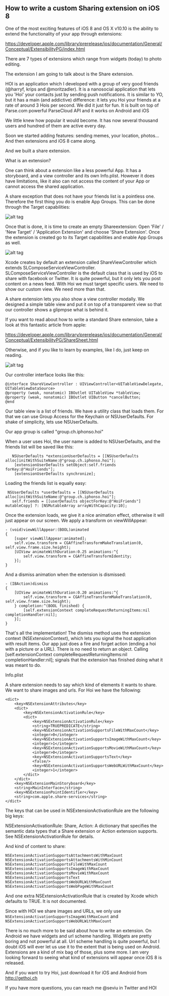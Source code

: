 **How to write a custom Sharing extension on iOS 8**
----------------------------------------------------

One of the most exciting features of iOS 8 and OS X v10.10 is the ability to extend the functionality of your app through extensions:

https://developer.apple.com/library/prerelease/ios/documentation/General/Conceptual/ExtensibilityPG/index.html

There are 7 types of extensions which range from widgets (today) to photo editing. 

The extension I am going to talk about is the Share extension.

HOI is an application which I developed with a group of very good friends (@harryf, krips and @moritzadler). It is a nanosocial application that lets you 'Hoi' your contacts just by sending push notifications. It is similar to YO, but it has a main (and addictive) difference: it lets you Hoi your friends at a rate of around 3 Hois per second. We did it just for fun. It is built on top of Parse.com powerful ParseCloud API and it works on Android and iOS

We little knew how popular it would become. It has now several thousand users and hundred of them are active every day.

Soon we started adding features: sending memes, your location, photos... And then extensions and iOS 8 came along.

And we built a share extension.

What is an extension?

One can think about a extension like a less powerful App. It has a storyboard, and a view controller and its own Info.plist. However it does have limitations, like it also can not access the content of your App or cannot access the shared application.

A share exception that does not have your friends list is a pointless one. Therefore the first thing you do is enable App Groups. This can be done through the Target capabilities:

![alt tag](https://github.com/seviu/share-extension-ios-tutorial/raw/master/AppGroupsHOI.png)


Once that is done, it is time to create an empty Shareextension: Open 'File' / 'New Target' / 'Application Extension' and choose 'Share Extension'. Once the extension is created go to its Target capabilities and enable App Groups as well.

![alt tag](https://github.com/seviu/share-extension-ios-tutorial/raw/master/AppGroupsHOIExtension.png)

Xcode creates by default an extension called ShareViewController which extends SLComposeServiceViewController. SLComposeServiceViewController is the default class that is used by iOS to share with facebook or Twitter. It is quite powerful, but it only lets you post content on a news feed. With Hoi we must target specific users. We need to show our custom view. We need more than that.

A share extension lets you also show a view controller modally. We designed a simple table view and put it on top of a transparent view so that our controller shows a glipmpse what is behind it.

If you want to read about how to write a standard Share extension, take a look at this fantastic article from apple:

https://developer.apple.com/library/prerelease/ios/documentation/General/Conceptual/ExtensibilityPG/ShareSheet.html

Otherwise, and if you like to learn by examples, like I do, just keep on reading.

![alt tag](https://github.com/seviu/share-extension-ios-tutorial/raw/master/XcodeInterface.png)

Our controller interface looks like this:

    @interface ShareViewController : UIViewController<UITableViewDelegate, UITableViewDataSource>
    @property (weak, nonatomic) IBOutlet UITableView *tableView;
    @property (weak, nonatomic) IBOutlet UIButton *cancelButton;
    @end

Our table view is a list of friends. We have a utility class that loads them. For that we can use Group Access for the Keychain or NSUserDefaults. For shake of simplicity, lets use NSUserDefaults.

Our app group is called "group.ch.iphonso.hoi"

When a user uses Hoi, the user name is added to NSUserDefaults, and the friends list will be saved like this:
 

       NSUserDefaults *extensionUserDefaults = [[NSUserDefaults alloc]initWithSuiteName:@"group.ch.iphonso.hoi"];
        [extensionUserDefaults setObject:self.friends forKey:@"HoiFriends"];
        [extensionUserDefaults synchronize];

Loading the friends list is equally easy:
  

     NSUserDefaults *userDefaults = [[NSUserDefaults alloc]initWithSuiteName:@"group.ch.iphonso.hoi"];
       self.friends = [[userDefaults objectForKey:@"HoiFriends"] mutableCopy] ?: [NSMutableArray arrayWithCapacity:10];

Once the extension loads, we give it a nice animation effect, otherwise it will just appear on our screen. We apply a transform on viewWillAppear:

    - (void)viewWillAppear:(BOOL)animated
    {
        [super viewWillAppear:animated];
        self.view.transform = CGAffineTransformMakeTranslation(0, self.view.frame.size.height);
        [UIView animateWithDuration:0.25 animations:^{
            self.view.transform = CGAffineTransformIdentity;
        }];
    }

And a dismiss animation when the extension is dismissed:

    - (IBAction)dismiss
    {
        [UIView animateWithDuration:0.20 animations:^{
            self.view.transform = CGAffineTransformMakeTranslation(0, self.view.frame.size.height);
        } completion:^(BOOL finished) {
            [self.extensionContext completeRequestReturningItems:nil completionHandler:nil];
        }];
    }


That's all the implementation! The dismiss method uses the extension context (NSExtensionContext), which lets you signal the host application with result items. Our app just does a fire and forget action (ending a hoi with a picture or a URL). There is no need to return an object. Calling [self.extensionContext completeRequestReturningItems:nil completionHandler:nil]; signals that the extension has finished doing what it was meant to do.

Info.plist

A share extension needs to say which kind of elements it wants to share. We want to share images and urls. For Hoi we have the following:


    <dict>
    	<key>NSExtensionAttributes</key>
    	<dict>
    		<key>NSExtensionActivationRule</key>
    		<dict>
    			<key>NSExtensionActivationRule</key>
    			<string>TRUEPREDICATE</string>
    			<key>NSExtensionActivationSupportsFileWithMaxCount</key>
    			<integer>0</integer>
    			<key>NSExtensionActivationSupportsImageWithMaxCount</key>
    			<integer>1</integer>
    			<key>NSExtensionActivationSupportsMovieWithMaxCount</key>
    			<integer>0</integer>
    			<key>NSExtensionActivationSupportsText</key>
    			<false/>
    			<key>NSExtensionActivationSupportsWebURLWithMaxCount</key>
    			<integer>1</integer>
    		</dict>
    	</dict>
    	<key>NSExtensionMainStoryboard</key>
    	<string>MainInterface</string>
    	<key>NSExtensionPointIdentifier</key>
    	<string>com.apple.share-services</string>
    </dict>

The keys that can be used in NSExtensionActivationRule are the following big keys:

NSExtensionActivationRule: Share, Action: A dictionary that specifies the semantic data types that a Share extension or Action extension supports. See NSExtensionActivationRule for details.

And kind of content to share:

    NSExtensionActivationSupportsAttachmentsWithMaxCount
    NSExtensionActivationSupportsAttachmentsWithMinCount
    NSExtensionActivationSupportsFileWithMaxCount
    NSExtensionActivationSupportsImageWithMaxCount
    NSExtensionActivationSupportsMovieWithMaxCount
    NSExtensionActivationSupportsText
    NSExtensionActivationSupportsWebURLWithMaxCount
    NSExtensionActivationSupportsWebPageWithMaxCount

And one extra NSExtensionActivationRule that is created by Xcode which defaults to TRUE. It is not documented.

Since with HOI we share images and URLs, we only use `NSExtensionActivationSupportsImageWithMaxCount` and `NSExtensionActivationSupportsWebURLWithMaxCount`

There is no much more to be said about how to write an extension. On Android we have widgets and url scheme handling. Widgets are pretty boring and not powerful at all. Url scheme handling is quite powerful, but I doubt iOS will ever let us use it to the extent that is being used on Android. Extensions are a kind of mix bag of those, plus some more. I am very looking forward to seeing what kind of extensions will appear once iOS 8 is released.

And if you want to try Hoi, just download it for iOS and Android from http://gethoi.ch

If you have more questions, you can reach me @seviu in Twitter and HOI

